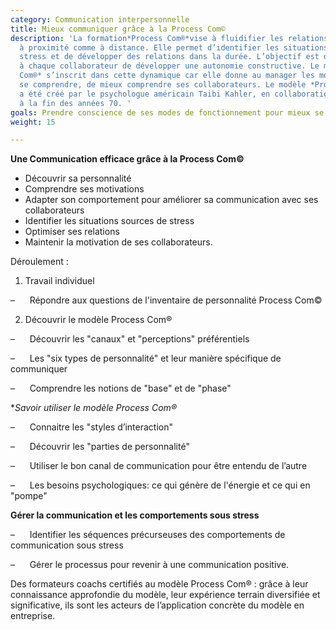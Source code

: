 ```yaml
---
category: Communication interpersonnelle
title: Mieux communiquer grâce à la Process Com©
description: 'La formation*Process Com®*vise à fluidifier les relations managériales
  à proximité comme à distance. Elle permet d’identifier les situations source de
  stress et de développer des relations dans la durée. L’objectif est de permettre
  à chaque collaborateur de développer une autonomie constructive. Le module *Process
  Com®* s’inscrit dans cette dynamique car elle donne au manager les moyens de mieux
  se comprendre, de mieux comprendre ses collaborateurs. Le modèle *Process Com®*
  a été créé par le psychologue américain Taibi Kahler, en collaboration avec la NASA
  à la fin des années 70. '
goals: Prendre conscience de ses modes de fonctionnement pour mieux se connaître
weight: 15

---
```

**Une Communication efficace grâce à la Process Com©**

* Découvrir sa personnalité
* Comprendre ses motivations
* Adapter son comportement pour améliorer sa communication avec ses collaborateurs
* Identifier les situations sources de stress
* Optimiser ses relations
* Maintenir la motivation de ses collaborateurs.

Déroulement : 

1. Travail individuel

–      Répondre aux questions de l'inventaire de personnalité Process Com©

2. Découvrir le modèle Process Com®

–      Découvrir les "canaux" et "perceptions" préférentiels 

–      Les "six types de personnalité" et leur manière spécifique de communiquer

–      Comprendre les notions de "base" et de "phase"

**Savoir utiliser le modèle *Process Com®**

–      Connaitre les "styles d’interaction"

–      Découvrir les "parties de personnalité"

–      Utiliser le bon canal de communication pour être entendu de l’autre

–      Les besoins psychologiques: ce qui génère de l'énergie et ce qui en "pompe"

**Gérer la communication et les comportements sous stress**

–      Identifier les séquences précurseuses des comportements de communication sous stress 

–      Gérer le processus pour revenir à une communication positive.

 Des formateurs coachs certifiés au modèle Process Com® : grâce à leur connaissance approfondie du modèle, leur expérience terrain diversifiée et significative, ils sont les acteurs de l’application concrète du modèle en entreprise.